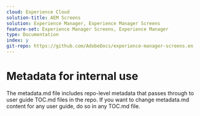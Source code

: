 ```yaml
---
cloud: Experience Cloud
solution-title: AEM Screens
solution: Experience Manager, Experience Manager Screens
feature-set: Experience Manager Screens, Experience Manager
type: Documentation
index: y
git-repo: https://github.com/AdobeDocs/experience-manager-screens.en
---
```


# Metadata for internal use

The metadata.md file includes repo-level metadata that passes through to user guide TOC.md files in the repo. If you want to change metadata.md content for any user guide, do so in any TOC.md file.
